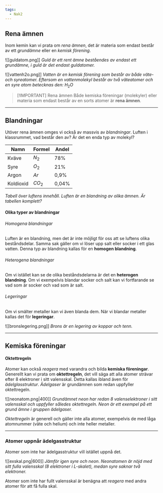 ```yaml
---
tags:
  - Nak2
---
```

## Rena ämnen

Inom kemin kan vi prata om *rena ämnen*, det är materia som endast består av ett *grundämne* eller en *kemisk förening*.

![[guldatom.png]]
*Guld är ett rent ämne beståendes av endast ett grundämne, i guld är det endast guldatomer.*

![[vattenh2o.png]]
*Vatten är en kemisk förening som består av både väte- och syreatomer. Eftersom en vattenmolekyl består av två väteatomer och en syre atom betecknas den:* $H_2O$

>[!IMPORTANT] Rena ämnen
>Både kemiska föreningar (molekyler) eller materia som endast består av en sorts atomer är **rena ämnen**.

---

## Blandningar

Utöver rena ämnen omges vi också av massvis av *blandningar*. Luften i klassrummet, vad består den av? Är det en enda typ av molekyl?

| Namn      | Formel | Andel |
| --------- | ------ | ----- |
| Kväve     | $N_2$  | 78%   |
| Syre      | $O_2$  | 21%   |
| Argon     | $Ar$   | 0,9%  |
| Koldioxid | $CO_2$ | 0,04% |

*Tabell över luftens innehåll. Luften är en blandning av olika ämnen. Är tabellen komplett?*

#### Olika typer av blandningar

###### Homogena blandningar

Luften är en blandning, men det är inte möjligt för oss att se luftens olika beståndsdelar. Samma sak gäller om vi löser upp salt eller socker i ett glas vatten. Denna typ av blandning kallas för en **homogen blandning**. 

###### Heterogena blandningar

Om vi istället kan se de olika beståndsdelarna är det en **heterogen blandning**. Om vi exempelvis blandar socker och salt kan vi fortfarande se vad som är socker och vad som är salt.

###### Legeringar

Om vi smälter metaller kan vi även blanda dem. När vi blandar metaller kallas det för **legeringar**.

![[bronslegering.png]]
*Brons är en legering av koppar och tenn.*

---

## Kemiska föreningar

#### Oktettregeln
Atomer kan också *reagera* med varandra och bilda **kemiska föreningar**. Generellt kan vi prata om **oktettregeln**, det vill säga att alla atomer strävar efter 8 elektroner i sitt valensskal. Detta kallas ibland även för *ädelglasstruktur*. *Ädelgaser* är grundämnen som redan uppfyller oktettregeln.

![[neonatom.png|400]]
*Grundämnet neon har redan 8 valenselektroner i sitt valensskal och uppfyller således oktettregeln. Neon är ett exempel på ett grund ämne i gruppen ädelgaser.*

*Oktettregeln* är generell och gäller inte alla atomer, exempelvis de med låga atomnummer (väte och helium) och inte heller metaller.

----
### Atomer uppnår ädelgasstruktur

Atomer som inte har ädelgasstruktur vill istället uppnå det.

![[exskal.png|600]]
*Jämför igen syre och neon. Neonatomen är nöjd med sitt fulla valensskal (8 elektroner i L-skalet), medan syre saknar två elektroner.*

Atomer som inte har fullt valensskal är benägna att *reagera* med andra atomer för att få fulla skal.



